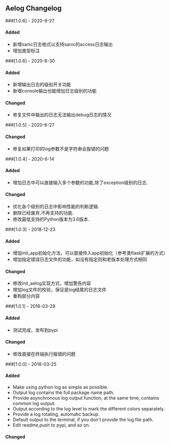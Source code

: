 ## Aelog Changelog

###[1.0.6] - 2020-9-27

#### Added
- 新增sanic日志格式以支持sanic的access日志输出
- 增加类型标注

###[1.0.6] - 2020-8-30

#### Added
- 新增输出日志的级别开关功能
- 新增console输出也能增加日志级别的功能

#### Changed
- 修复文件中输出的日志无法输出debug日志的情况


###[1.0.5] - 2020-6-27

#### Changed
- 修复如果打印的log参数不是字符串会报错的问题

###[1.0.4] - 2020-6-14

#### Added 
- 增加日志中可以直接输入多个参数的功能,除了exception级别的日志.

#### Changed
- 优化各个级别的日志中影响性能的判断逻辑.
- 删除已经废弃,不再支持的功能.
- 修改最低支持的Python版本为3.6版本.

###[1.0.3] - 2018-12-23

#### Added 

- 增加init_app初始化方法，可以直接传入app初始化（参考类flask扩展的方式）
- 增加指定错误日志文件的功能，如没有指定则和老版本处理方式相同

#### Changed
- 修改init_aelog实现方式，增加警告内容
- 增加log文件的校验，保证是log结尾的日志文件
- 重构部分内容

###[1.0.1] - 2018-03-28

#### Added 

- 测试完成，发布到pypi


#### Changed
- 修改直接在终端执行报错的问题

###[1.0.0] - 2018-03-25

#### Added 

- Make using python log as simple as possible.
- Output log contains the full package name path.
- Provide asynchronous log output function, at the same time, contains common log output.
- Output according to the log level to mark the different colors separately.
- Provide a log rotating, automatic backup.
- Default output to the terminal, if you don't provide the log file path.
- Edit readme,push to pypi, and so on.


#### Changed
